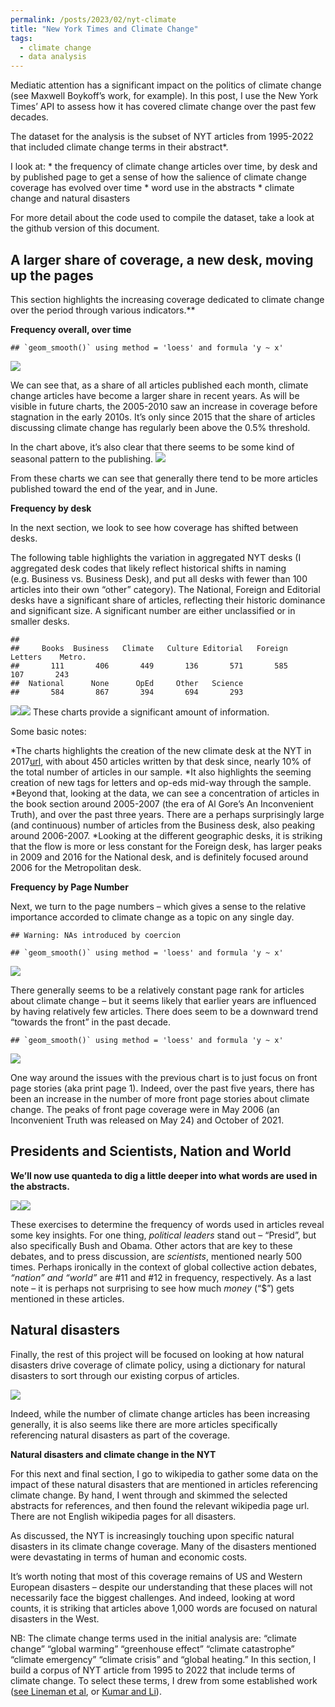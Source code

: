 ```yaml
---
permalink: /posts/2023/02/nyt-climate
title: "New York Times and Climate Change"
tags:
  - climate change
  - data analysis
---
```


Mediatic attention has a significant impact on the politics of climate
change (see Maxwell Boykoff’s work, for example). In this post, I use
the New York Times’ API to assess how it has covered climate change over
the past few decades.

The dataset for the analysis is the subset of NYT articles from
1995-2022 that included climate change terms in their abstract\*.

I look at: \* the frequency of climate change articles over time, by
desk and by published page to get a sense of how the salience of climate
change coverage has evolved over time \* word use in the abstracts \*
climate change and natural disasters

For more detail about the code used to compile the dataset, take a look
at the github version of this document.

## A larger share of coverage, a new desk, moving up the pages

This section highlights the increasing coverage dedicated to climate
change over the period through various indicators.\*\*

**Frequency overall, over time**

    ## `geom_smooth()` using method = 'loess' and formula 'y ~ x'

![](NYT-API_files/figure-markdown_strict/unnamed-chunk-3-1.png)

We can see that, as a share of all articles published each month,
climate change articles have become a larger share in recent years. As
will be visible in future charts, the 2005-2010 saw an increase in
coverage before stagnation in the early 2010s. It’s only since 2015 that
the share of articles discussing climate change has regularly been above
the 0.5% threshold.

In the chart above, it’s also clear that there seems to be some kind of
seasonal pattern to the publishing.
![](NYT-API_files/figure-markdown_strict/unnamed-chunk-4-1.png)

From these charts we can see that generally there tend to be more
articles published toward the end of the year, and in June.

**Frequency by desk**

In the next section, we look to see how coverage has shifted between
desks.

The following table highlights the variation in aggregated NYT desks (I
aggregated desk codes that likely reflect historical shifts in naming
(e.g. Business vs. Business Desk), and put all desks with fewer than 100
articles into their own “other” category). The National, Foreign and
Editorial desks have a significant share of articles, reflecting their
historic dominance and significant size. A significant number are either
unclassified or in smaller desks.

    ## 
    ##     Books  Business   Climate   Culture Editorial   Foreign   Letters    Metro. 
    ##       111       406       449       136       571       585       107       243 
    ##  National      None      OpEd     Other   Science 
    ##       584       867       394       694       293

![](NYT-API_files/figure-markdown_strict/unnamed-chunk-7-1.png)![](NYT-API_files/figure-markdown_strict/unnamed-chunk-7-2.png)
These charts provide a significant amount of information.

Some basic notes:

*The charts highlights the creation of the new climate desk at the NYT
in
2017[url](https://www.nytimes.com/2017/03/16/insider/a-sea-change-for-climate-coverage.html),
with about 450 articles written by that desk since, nearly 10% of the
total number of articles in our sample. *It also highlights the seeming
creation of new tags for letters and op-eds mid-way through the sample.
*Beyond that, looking at the data, we can see a concentration of
articles in the book section around 2005-2007 (the era of Al Gore’s An
Inconvenient Truth), and over the past three years. There are a perhaps
surprisingly large (and continuous) number of articles from the Business
desk, also peaking around 2006-2007. *Looking at the different
geographic desks, it is striking that the flow is more or less constant
for the Foreign desk, has larger peaks in 2009 and 2016 for the National
desk, and is definitely focused around 2006 for the Metropolitan desk.

**Frequency by Page Number**

Next, we turn to the page numbers – which gives a sense to the relative
importance accorded to climate change as a topic on any single day.

    ## Warning: NAs introduced by coercion

    ## `geom_smooth()` using method = 'loess' and formula 'y ~ x'

![](NYT-API_files/figure-markdown_strict/unnamed-chunk-8-1.png)

There generally seems to be a relatively constant page rank for articles
about climate change – but it seems likely that earlier years are
influenced by having relatively few articles. There does seem to be a
downward trend “towards the front” in the past decade.

    ## `geom_smooth()` using method = 'loess' and formula 'y ~ x'

![](NYT-API_files/figure-markdown_strict/unnamed-chunk-9-1.png)

One way around the issues with the previous chart is to just focus on
front page stories (aka print page 1). Indeed, over the past five years,
there has been an increase in the number of more front page stories
about climate change. The peaks of front page coverage were in May 2006
(an Inconvenient Truth was released on May 24) and October of 2021.

## Presidents and Scientists, Nation and World

**We’ll now use quanteda to dig a little deeper into what words are used
in the abstracts.**

![](NYT-API_files/figure-markdown_strict/unnamed-chunk-10-1.png)![](NYT-API_files/figure-markdown_strict/unnamed-chunk-10-2.png)

These exercises to determine the frequency of words used in articles
reveal some key insights. For one thing, *political leaders* stand out –
“Presid”, but also specifically Bush and Obama. Other actors that are
key to these debates, and to press discussion, are *scientists*,
mentioned nearly 500 times. Perhaps ironically in the context of global
collective action debates, *“nation” and “world”* are \#11 and \#12 in
frequency, respectively. As a last note – it is perhaps not surprising
to see how much *money* (“$”) gets mentioned in these articles.

## Natural disasters

Finally, the rest of this project will be focused on looking at how
natural disasters drive coverage of climate policy, using a dictionary
for natural disasters to sort through our existing corpus of articles.

![](NYT-API_files/figure-markdown_strict/unnamed-chunk-11-1.png)

Indeed, while the number of climate change articles has been increasing
generally, it is also seems like there are more articles specifically
referencing natural disasters as part of the coverage.

**Natural disasters and climate change in the NYT**

For this next and final section, I go to wikipedia to gather some data
on the impact of these natural disasters that are mentioned in articles
referencing climate change. By hand, I went through and skimmed the
selected abstracts for references, and then found the relevant wikipedia
page url. There are not English wikipedia pages for all disasters.

As discussed, the NYT is increasingly touching upon specific natural
disasters in its climate change coverage. Many of the disasters
mentioned were devastating in terms of human and economic costs.

It’s worth noting that most of this coverage remains of US and Western
European disasters – despite our understanding that these places will
not necessarily face the biggest challenges. And indeed, looking at word
counts, it is striking that articles above 1,000 words are focused on
natural disasters in the West.

NB: The climate change terms used in the initial analysis are: “climate
change” “global warming” “greenhouse effect” “climate catastrophe”
“climate emergency” “climate crisis” and “global heating.” In this
section, I build a corpus of NYT article from 1995 to 2022 that include
terms of climate change. To select these terms, I drew from some
established work ([see Lineman et
al](https://journals.plos.org/plosone/article?id=10.1371/journal.pone.0138996),
or [Kumar and
Li](https://www.researchgate.net/profile/Sathish-Kumar-26/publication/331453828_Spatiotemporal_Topic_Modeling_and_Sentiment_Analysis_of_Global_Climate_Change_Tweets/links/5d9033e6a6fdcc2554a4740e/Spatiotemporal-Topic-Modeling-and-Sentiment-Analysis-of-Global-Climate-Change-Tweets.pdf)).
